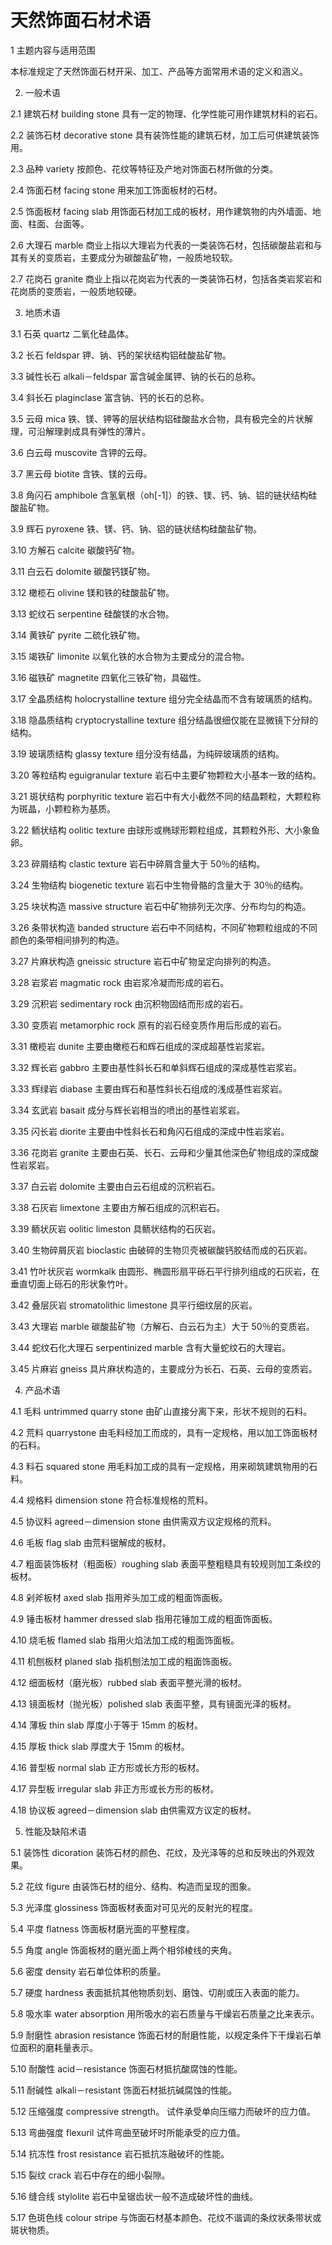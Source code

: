 # 天然饰面石材术语

1 主题内容与适用范围

本标准规定了天然饰面石材开采、加工、产品等方面常用术语的定义和涵义。

2. 一般术语

2.1 建筑石材 building stone 具有一定的物理、化学性能可用作建筑材料的岩石。

2.2 装饰石材 decorative stone 具有装饰性能的建筑石材，加工后可供建筑装饰用。

2.3 品种 variety 按颜色、花纹等特征及产地对饰面石材所做的分类。

2.4 饰面石材 facing stone 用来加工饰面板材的石材。

2.5 饰面板材 facing slab 用饰面石材加工成的板材，用作建筑物的内外墙面、地面、柱面、台面等。

2.6 大理石 marble 商业上指以大理岩为代表的一类装饰石材，包括碳酸盐岩和与其有关的变质岩，主要成分为碳酸盐矿物，一般质地较软。

2.7 花岗石 granite 商业上指以花岗岩为代表的一类装饰石材，包括各类岩浆岩和花岗质的变质岩，一般质地较硬。

3. 地质术语

3.1 石英 quartz 二氧化硅晶体。

3.2 长石 feldspar 钾、钠、钙的架状结构铝硅酸盐矿物。

3.3 碱性长石 alkali－feldspar 富含碱金属钾、钠的长石的总称。

3.4 斜长石 plaginclase 富含钠、钙的长石的总称。

3.5 云母 mica 铁、镁、钾等的层状结构铝硅酸盐水合物，具有极完全的片状解理，可沿解理剥成具有弹性的薄片。

3.6 白云母 muscovite 含钾的云母。

3.7 黑云母 biotite 含铁、镁的云母。

3.8 角闪石 amphibole 含氢氧根（oh[-1]）的铁、镁、钙、钠、铝的链状结构硅酸盐矿物。

3.9 辉石 pyroxene 铁、镁、钙、钠、铝的链状结构硅酸盐矿物。

3.10 方解石 calcite 碳酸钙矿物。

3.11 白云石 dolomite 碳酸钙镁矿物。

3.12 橄榄石 olivine 镁和铁的硅酸盐矿物。

3.13 蛇纹石 serpentine 硅酸镁的水合物。

3.14 黄铁矿 pyrite 二硫化铁矿物。

3.15 竭铁矿 limonite 以氧化铁的水合物为主要成分的混合物。

3.16 磁铁矿 magnetite 四氧化三铁矿物，具磁性。

3.17 全晶质结构 holocrystalline texture 组分完全结晶而不含有玻璃质的结构。

3.18 隐晶质结构 cryptocrystalline texture 组分结晶很细仅能在显微镜下分辩的结构。

3.19 玻璃质结构 glassy texture 组分没有结晶，为纯碎玻璃质的结构。

3.20 等粒结构 eguigranular texture 岩石中主要矿物颗粒大小基本一致的结构。

3.21 斑状结构 porphyritic texture 岩石中有大小截然不同的结晶颗粒，大颗粒称为斑晶，小颗粒称为基质。

3.22 鲕状结构 oolitic texture 由球形或椭球形颗粒组成，其颗粒外形、大小象鱼卵。

3.23 碎屑结构 clastic texture 岩石中碎屑含量大于 50％的结构。

3.24 生物结构 biogenetic texture 岩石中生物骨骼的含量大于 30％的结构。

3.25 块状构造 massive structure 岩石中矿物排列无次序、分布均匀的构造。

3.26 条带状构造 banded structure 岩石中不同结构，不同矿物颗粒组成的不同颜色的条带相间排列的构造。

3.27 片麻状构造 gneissic structure 岩石中矿物呈定向排列的构造。

3.28 岩浆岩 magmatic rock 由岩浆冷凝而形成的岩石。

3.29 沉积岩 sedimentary rock 由沉积物固结而形成的岩石。

3.30 变质岩 metamorphic rock 原有的岩石经变质作用后形成的岩石。

3.31 橄榄岩 dunite 主要由橄榄石和辉石组成的深成超基性岩浆岩。

3.32 辉长岩 gabbro 主要由基性斜长石和单斜辉石组成的深成基性岩浆岩。

3.33 辉绿岩 diabase 主要由辉石和基性斜长石组成的浅成基性岩浆岩。

3.34 玄武岩 basait 成分与辉长岩相当的喷出的基性岩浆岩。

3.35 闪长岩 diorite 主要由中性斜长石和角闪石组成的深成中性岩浆岩。

3.36 花岗岩 granite 主要由石英、长石、云母和少量其他深色矿物组成的深成酸性岩浆岩。

3.37 白云岩 dolomite 主要由白云石组成的沉积岩石。

3.38 石灰岩 limextone 主要由方解石组成的沉积岩石。

3.39 鲕状灰岩 oolitic limeston 具鲕状结构的石灰岩。

3.40 生物碎屑灰岩 bioclastic 由破碎的生物贝壳被碳酸钙胶结而成的石灰岩。

3.41 竹叶状灰岩 wormkalk 由圆形、椭圆形扇平砾石平行排列组成的石灰岩，在垂直切面上砾石的形状象竹叶。

3.42 叠层灰岩 stromatolithic limestone 具平行细纹层的灰岩。

3.43 大理岩 marble 碳酸盐矿物（方解石、白云石为主）大于 50％的变质岩。

3.44 蛇纹石化大理石 serpentinized marble 含有大量蛇纹石的大理岩。

3.45 片麻岩 gneiss 具片麻状构造的，主要成分为长石、石英、云母的变质岩。

4. 产品术语

4.1 毛料 untrimmed quarry stone 由矿山直接分离下来，形状不规则的石料。

4.2 荒料 quarrystone 由毛料经加工而成的，具有一定规格，用以加工饰面板材的石料。

4.3 料石 squared stone 用毛料加工成的具有一定规格，用来砌筑建筑物用的石料。

4.4 规格料 dimension stone 符合标准规格的荒料。

4.5 协议料 agreed－dimension stone 由供需双方议定规格的荒料。

4.6 毛板 flag slab 由荒料锯解成的板材。

4.7 粗面装饰板材（粗面板）roughing slab 表面平整粗糙具有较规则加工条纹的板材。

4.8 剁斧板材 axed slab 指用斧头加工成的粗面饰面板。

4.9 锤击板材 hammer dressed slab 指用花锤加工成的粗面饰面板。

4.10 烧毛板 flamed slab 指用火焰法加工成的粗面饰面板。

4.11 机刨板材 planed slab 指机刨法加工成的粗面饰面板。

4.12 细面板材（磨光板）rubbed slab 表面平整光滑的板材。

4.13 镜面板材（抛光板）polished slab 表面平整，具有镜面光泽的板材。

4.14 薄板 thin slab 厚度小于等于 15mm 的板材。

4.15 厚板 thick slab 厚度大于 15mm 的板材。

4.16 普型板 normal slab 正方形或长方形的板材。

4.17 异型板 irregular slab 非正方形或长方形的板材。

4.18 协议板 agreed－dimension slab 由供需双方议定的板材。

5. 性能及缺陷术语

5.1 装饰性 dicoration 装饰石材的颜色、花纹，及光泽等的总和反映出的外观效果。

5.2 花纹 figure 由装饰石材的组分、结构、构造而呈现的图象。

5.3 光泽度 glossiness 饰面板材表面对可见光的反射光的程度。

5.4 平度 flatness 饰面板材磨光面的平整程度。

5.5 角度 angle 饰面板材的磨光面上两个相邻棱线的夹角。

5.6 密度 density 岩石单位体积的质量。

5.7 硬度 hardness 表面抵抗其他物质刻划、磨蚀、切削或压入表面的能力。

5.8 吸水率 water absorption 用所吸水的岩石质量与干燥岩石质量之比来表示。

5.9 耐磨性 abrasion resistance 饰面石材的耐磨性能，以规定条件下干燥岩石单位面积的磨耗量表示。

5.10 耐酸性 acid－resistance 饰面石材抵抗酸腐蚀的性能。

5.11 耐碱性 alkali－resistant 饰面石材抵抗碱腐蚀的性能。

5.12 压缩强度 compressive strength。 试件承受单向压缩力而破坏的应力值。

5.13 弯曲强度 flexuril 试件弯曲至破坏时所能承受的应力值。

5.14 抗冻性 frost resistance 岩石抵抗冻融破坏的性能。

5.15 裂纹 crack 岩石中存在的细小裂隙。

5.16 缝合线 stylolite 岩石中呈锯齿状一般不造成破坏性的曲线。

5.17 色斑色线 colour stripe 与饰面石材基本颜色、花纹不谐调的条纹状条带状或斑状物质。
